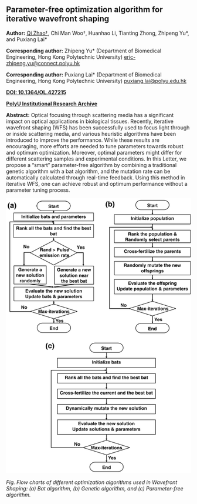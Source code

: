 ## Parameter-free optimization algorithm for iterative wavefront shaping

**Author:** <u>Qi Zhao†</u>, Chi Man Woo†, Huanhao Li, Tianting Zhong, Zhipeng Yu*, and Puxiang Lai*

**Corresponding author:** Zhipeng Yu* (Department of Biomedical Engineering, Hong Kong Polytechnic University) eric-zhipeng.yu@connect.polyu.hk

**Corresponding author:** Puxiang Lai* (Department of Biomedical Engineering, Hong Kong Polytechnic University) puxiang.lai@polyu.edu.hk

**[DOI: 10.1364/OL.427215](https://doi.org/10.1364/OL.427215)**

**[PolyU Institutional Research Archive](https://ira.lib.polyu.edu.hk/bitstream/10397/94350/1/Zhao_Parameter-Free_Optimization_Algorithm.pdf)**

**Abstract:** Optical focusing through scattering media has a significant impact on optical applications 
in biological tissues. Recently, iterative wavefront shaping (WFS) has been successfully used 
to focus light through or inside scattering media, and various heuristic algorithms have been 
introduced to improve the performance. While these results are encouraging, more efforts are 
needed to tune parameters towards robust and optimum optimization. Moreover, optimal parameters 
might differ for different scattering samples and experimental conditions. In this Letter, we 
propose a “smart” parameter-free algorithm by combining a traditional genetic algorithm with a 
bat algorithm, and the mutation rate can be automatically calculated through real-time feedback. 
Using this method in iterative WFS, one can achieve robust and optimum performance without a 
parameter tuning process.

![Algorithm](/Publication/parameter_free_algorithm.jpg)

_Fig. Flow charts of different optimization algorithms used in Wavefront Shaping: (a) Bat algorithm, 
(b) Genetic algorithm, and (c) Parameter-free algorithm._
